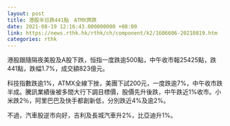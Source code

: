 ```yaml
---
layout: post
title: 港股半日跌441點　ATMX齊跌
date: 2021-08-19 12:16:43.000000000 +08:00
link: https://news.rthk.hk/rthk/ch/component/k2/1606606-20210819.htm
categories: rthk
---
```


港股跟隨隔夜美股及A股下跌，恒指一度跌逾500點，中午收市報25425點，跌441點，跌幅1.7%，成交額823億元。

科技指數跌逾1%，ATMX全線下挫，美團下試200元，一度跌逾7%，中午收市跌半成。騰訊業績後被多間大行下調目標價，股價先升後跌，中午跌近1%收市。小米跌2％，阿里巴巴及快手都創新低，分別跌近4%及逾2%。

不過，汽車股逆市向好，吉利及長城汽車升2%，比亞迪升1%。
